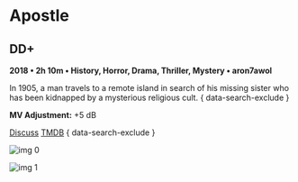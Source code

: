 # Apostle

## DD+

**2018 • 2h 10m • History, Horror, Drama, Thriller, Mystery • aron7awol**

In 1905, a man travels to a remote island in search of his missing sister who has been kidnapped by a mysterious religious cult.
{ data-search-exclude }

**MV Adjustment:** +5 dB

[Discuss](https://www.avsforum.com/threads/bass-eq-for-filtered-movies.2995212/post-58190490)  [TMDB](https://www.themoviedb.org/movie/424121)
{ data-search-exclude }

![img 0](https://i.imgur.com/Tduk1u8.jpg)

![img 1](https://i.imgur.com/skU4Ens.png)

